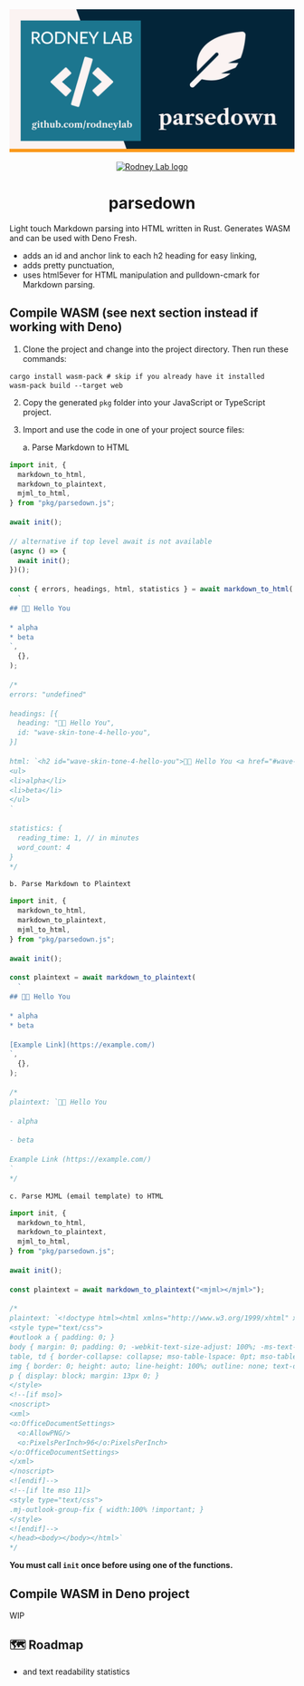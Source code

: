 <img src="./images/rodneylab-github-parsedown.png" alt="Rodney Lab parse down Github banner">

<p align="center">
  <a aria-label="Open Rodney Lab site" href="https://rodneylab.com" rel="nofollow noopener noreferrer">
    <img alt="Rodney Lab logo" src="https://rodneylab.com/assets/icon.png" width="60" />
  </a>
</p>
<h1 align="center">
  parsedown
</h1>

Light touch Markdown parsing into HTML written in Rust. Generates WASM and can
be used with Deno Fresh.

- adds an id and anchor link to each h2 heading for easy linking,
- adds pretty punctuation,
- uses html5ever for HTML manipulation and pulldown-cmark for Markdown parsing.

## Compile WASM (see next section instead if working with Deno)

1. Clone the project and change into the project directory. Then run these
   commands:

```shell
cargo install wasm-pack # skip if you already have it installed
wasm-pack build --target web
```

2. Copy the generated `pkg` folder into your JavaScript or TypeScript project.
3. Import and use the code in one of your project source files:

   a. Parse Markdown to HTML

```typescript
import init, {
  markdown_to_html,
  markdown_to_plaintext,
  mjml_to_html,
} from "pkg/parsedown.js";

await init();

// alternative if top level await is not available
(async () => {
  await init();
})();

const { errors, headings, html, statistics } = await markdown_to_html(
  `
## 👋🏽 Hello You

* alpha
* beta
`,
  {},
);

/*
errors: "undefined"

headings: [{
  heading: "👋🏽 Hello You",
  id: "wave-skin-tone-4-hello-you",
}]

html: `<h2 id="wave-skin-tone-4-hello-you">👋🏽 Hello You <a href="#wave-skin-tone-4-hello-you" class="heading-anchor">#</a></h2>
<ul>
<li>alpha</li>
<li>beta</li>
</ul>
`

statistics: {
  reading_time: 1, // in minutes
  word_count: 4
}
*/
```

    b. Parse Markdown to Plaintext

```typescript
import init, {
  markdown_to_html,
  markdown_to_plaintext,
  mjml_to_html,
} from "pkg/parsedown.js";

await init();

const plaintext = await markdown_to_plaintext(
  `
## 👋🏽 Hello You

* alpha
* beta

[Example Link](https://example.com/)
`,
  {},
);

/*
plaintext: `👋🏽 Hello You

- alpha

- beta

Example Link (https://example.com/)
`
*/
```

    c. Parse MJML (email template) to HTML

```typescript
import init, {
  markdown_to_html,
  markdown_to_plaintext,
  mjml_to_html,
} from "pkg/parsedown.js";

await init();

const plaintext = await markdown_to_plaintext("<mjml></mjml>");

/*
plaintext: `<!doctype html><html xmlns="http://www.w3.org/1999/xhtml" xmlns:v="urn:schemas-microsoft-com:vml" xmlns:o="urn:schemas-microsoft-com:office:office"><head><title></title><!--[if !mso]><!--><meta http-equiv="X-UA-Compatible" content="IE=edge"><!--<![endif]--><meta http-equiv="Content-Type" content="text/html; charset=UTF-8"><meta name="viewport" content="width=device-width, initial-scale=1">
<style type="text/css">
#outlook a { padding: 0; }
body { margin: 0; padding: 0; -webkit-text-size-adjust: 100%; -ms-text-size-adjust: 100%; }
table, td { border-collapse: collapse; mso-table-lspace: 0pt; mso-table-rspace: 0pt; }
img { border: 0; height: auto; line-height: 100%; outline: none; text-decoration: none; -ms-interpolation-mode: bicubic; }
p { display: block; margin: 13px 0; }
</style>
<!--[if mso]>
<noscript>
<xml>
<o:OfficeDocumentSettings>
  <o:AllowPNG/>
  <o:PixelsPerInch>96</o:PixelsPerInch>
</o:OfficeDocumentSettings>
</xml>
</noscript>
<![endif]-->
<!--[if lte mso 11]>
<style type="text/css">
.mj-outlook-group-fix { width:100% !important; }
</style>
<![endif]-->
</head><body></body></html>`
*/
```

**You must call `init` once before using one of the functions.**

## Compile WASM in Deno project

WIP

## 🗺️ Roadmap

- and text readability statistics
